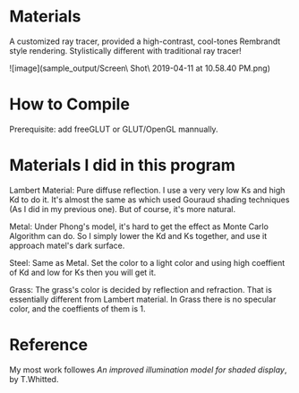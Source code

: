 # Materials

A customized ray tracer, provided a high-contrast, cool-tones Rembrandt style rendering. Stylistically different with traditional ray tracer!

![image](sample_output/Screen\ Shot\ 2019-04-11 at 10.58.40 PM.png)

# How to Compile

Prerequisite: add freeGLUT or GLUT/OpenGL mannually.

# Materials I did in this program

Lambert Material: Pure diffuse reflection. I use a very very low Ks and high Kd to do it. It's almost the same as which used Gouraud shading techniques (As I did in my previous one). But of course, it's more natural.

Metal: Under Phong's model, it's hard to get the effect as Monte Carlo Algorithm can do. So I simply lower the Kd and Ks together, and use it approach matel's dark surface.

Steel: Same as Metal. Set the color to a light color and using high coeffient of Kd and low for Ks then you will get it.

Grass: The grass's color is decided by reflection and refraction. That is essentially different from Lambert material. In Grass there is no specular color, and the coeffients of them is 1.

# Reference

My most work followes _An improved illumination model for shaded display_, by T.Whitted.
